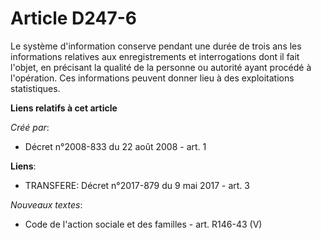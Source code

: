 # Article D247-6

Le système d'information conserve pendant une durée de trois ans les informations relatives aux enregistrements et
interrogations dont il fait l'objet, en précisant la qualité de la personne ou autorité ayant procédé à l'opération. Ces
informations peuvent donner lieu à des exploitations statistiques.

**Liens relatifs à cet article**

_Créé par_:

  - Décret n°2008-833 du 22 août 2008 - art. 1

**Liens**:

  - TRANSFERE: Décret n°2017-879 du 9 mai 2017 - art. 3

_Nouveaux textes_:

  - Code de l'action sociale et des familles - art. R146-43 (V)
